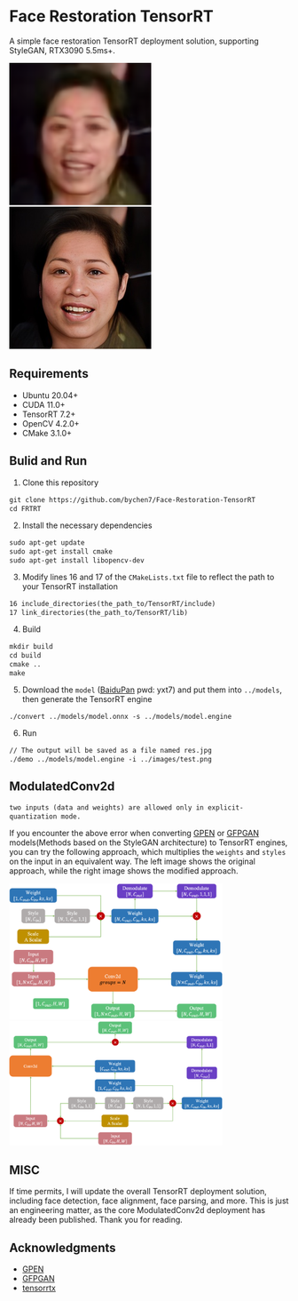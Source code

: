 # Face Restoration TensorRT

A simple face restoration TensorRT deployment solution, supporting StyleGAN, RTX3090 5.5ms+.

<img src="images/test.png" width="256px"/> <img src="images/res.jpg" width="256px"/>

## Requirements
- Ubuntu 20.04+
- CUDA 11.0+
- TensorRT 7.2+
- OpenCV 4.2.0+
- CMake 3.1.0+

## Bulid and Run
1. Clone this repository
```
git clone https://github.com/bychen7/Face-Restoration-TensorRT
cd FRTRT
```
2. Install the necessary dependencies
```
sudo apt-get update
sudo apt-get install cmake
sudo apt-get install libopencv-dev
```
3. Modify lines 16 and 17 of the `CMakeLists.txt` file to reflect the path to your TensorRT installation
```
16 include_directories(the_path_to/TensorRT/include)
17 link_directories(the_path_to/TensorRT/lib)
```
4. Build
```
mkdir build
cd build
cmake ..
make
```
5. Download the `model` ([BaiduPan](https://pan.baidu.com/s/19klcec1LlkWn_JspH82VPg) pwd: yxt7) and put them into `../models`, then generate the TensorRT engine 
```
./convert ../models/model.onnx -s ../models/model.engine
```
6. Run
```
// The output will be saved as a file named res.jpg
./demo ../models/model.engine -i ../images/test.png
```

## ModulatedConv2d

```
two inputs (data and weights) are allowed only in explicit-quantization mode.
```

If you encounter the above error when converting [GPEN](https://github.com/yangxy/GPEN) or [GFPGAN](https://github.com/TencentARC/GFPGAN) models(Methods based on the StyleGAN architecture) to TensorRT engines, you can try the following approach, which multiplies the `weights` and `styles` on the input in an equivalent way. The left image shows the original approach, while the right image shows the modified approach.

<img src="images/ModConv1.png" width="384px"/><span style="margin-right: 30px;"></span>
<img src="images/ModConv2.png" width="384px"/>

## MISC

If time permits, I will update the overall TensorRT deployment solution, including face detection, face alignment, face parsing, and more. This is just an engineering matter, as the core ModulatedConv2d deployment has already been published. Thank you for reading.

## Acknowledgments
- [GPEN](https://github.com/yangxy/GPEN)
- [GFPGAN](https://github.com/TencentARC/GFPGAN)
- [tensorrtx](https://github.com/wang-xinyu/tensorrtx)

